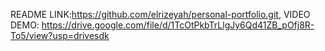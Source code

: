 README LINK:https://github.com/elrizeyah/personal-portfolio.git,
VIDEO DEMO: https://drive.google.com/file/d/1TcOtPkbTrLlgJy6Qd41ZB_pOfj8R-To5/view?usp=drivesdk